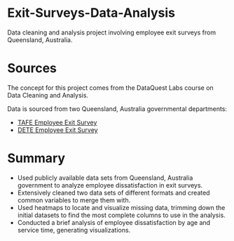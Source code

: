 # Exit-Surveys-Data-Analysis
Data cleaning and analysis project involving employee exit surveys from Queensland, Australia.

# Sources
The concept for this project comes from the DataQuest Labs course on Data Cleaning and Analysis.

Data is sourced from two Queensland, Australia governmental departments:

* [TAFE Employee Exit Survey](https://data.gov.au/dataset/ds-qld-89970a3b-182b-41ea-aea2-6f9f17b5907e/details?q=exit%20survey)
* [DETE Employee Exit Survey](https://data.gov.au/dataset/ds-qld-fe96ff30-d157-4a81-851d-215f2a0fe26d/details?q=exit%20survey)

# Summary
* Used publicly available data sets from Queensland, Australia government to analyze employee dissatisfaction in exit surveys.
* Extensively cleaned two data sets of different formats and created common variables to merge them with.
* Used heatmaps to locate and visualize missing data, trimming down the initial datasets to find the most complete columns to use in the analysis.
* Conducted a brief analysis of employee dissatisfaction by age and service time, generating visualizations.

